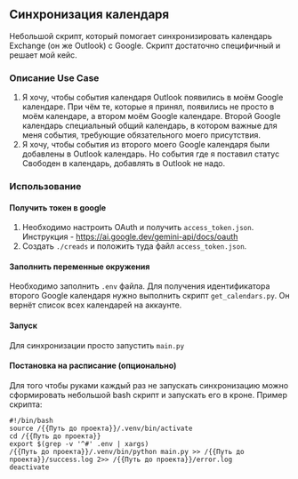 ## Синхронизация календаря
Небольшой скрипт, который помогает синхронизировать календарь Exchange (он же Outlook) c Google.
Скрипт достаточно специфичный и решает мой кейс. 

### Описание Use Case
1. Я хочу, чтобы события календаря Outlook появились в моём Google календаре. При чём те, которые я принял, появились не 
просто в моём календаре, а втором моём Google календаре. Второй Google календарь специальный общий календарь,
в котором важные для меня события, требующие обязательного моего присутствия. 
2. Я хочу, чтобы события из второго моего Google календаря были добавлены в Outlook календарь. Но события где я поставил
статус Свободен в календарь, добавлять в Outlook не надо.

### Использование
#### Получить токен в google
1. Необходимо настроить OAuth и получить `access_token.json`. Инструкция - https://ai.google.dev/gemini-api/docs/oauth
2. Создать `./creads` и положить туда файл `access_token.json`.

#### Заполнить переменные окружения
Необходимо заполнить `.env` файла. Для получения идентификатора второго Google календаря нужно выполнить скрипт
`get_calendars.py`. Он вернёт список всех календарей на аккаунте. 

#### Запуск
Для синхронизации просто запустить `main.py`

#### Постановка на расписание (опционально)
Для того чтобы руками каждый раз не запускать синхронизацию можно сформировать небольшой bash скрипт и запускать его в
кроне. Пример скрипта:
```shell
#!/bin/bash
source /{{Путь до проекта}}/.venv/bin/activate
cd /{{Путь до проекта}}
export $(grep -v '^#' .env | xargs)
/{{Путь до проекта}}/.venv/bin/python main.py >> /{{Путь до проекта}}/success.log 2>> /{{Путь до проекта}}/error.log
deactivate
```